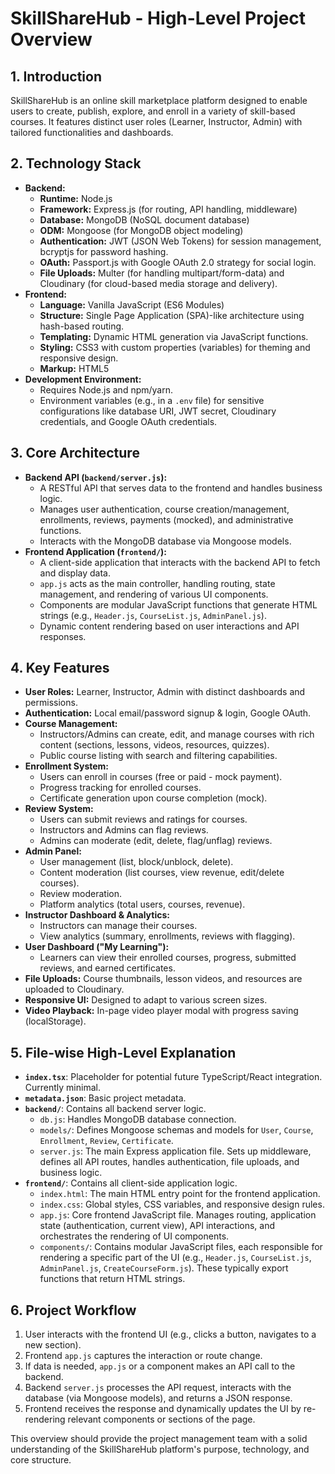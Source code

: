 
# SkillShareHub - High-Level Project Overview

## 1. Introduction

SkillShareHub is an online skill marketplace platform designed to enable users to create, publish, explore, and enroll in a variety of skill-based courses. It features distinct user roles (Learner, Instructor, Admin) with tailored functionalities and dashboards.

## 2. Technology Stack

*   **Backend:**
    *   **Runtime:** Node.js
    *   **Framework:** Express.js (for routing, API handling, middleware)
    *   **Database:** MongoDB (NoSQL document database)
    *   **ODM:** Mongoose (for MongoDB object modeling)
    *   **Authentication:** JWT (JSON Web Tokens) for session management, bcryptjs for password hashing.
    *   **OAuth:** Passport.js with Google OAuth 2.0 strategy for social login.
    *   **File Uploads:** Multer (for handling multipart/form-data) and Cloudinary (for cloud-based media storage and delivery).
*   **Frontend:**
    *   **Language:** Vanilla JavaScript (ES6 Modules)
    *   **Structure:** Single Page Application (SPA)-like architecture using hash-based routing.
    *   **Templating:** Dynamic HTML generation via JavaScript functions.
    *   **Styling:** CSS3 with custom properties (variables) for theming and responsive design.
    *   **Markup:** HTML5
*   **Development Environment:**
    *   Requires Node.js and npm/yarn.
    *   Environment variables (e.g., in a `.env` file) for sensitive configurations like database URI, JWT secret, Cloudinary credentials, and Google OAuth credentials.

## 3. Core Architecture

*   **Backend API (`backend/server.js`):**
    *   A RESTful API that serves data to the frontend and handles business logic.
    *   Manages user authentication, course creation/management, enrollments, reviews, payments (mocked), and administrative functions.
    *   Interacts with the MongoDB database via Mongoose models.
*   **Frontend Application (`frontend/`):**
    *   A client-side application that interacts with the backend API to fetch and display data.
    *   `app.js` acts as the main controller, handling routing, state management, and rendering of various UI components.
    *   Components are modular JavaScript functions that generate HTML strings (e.g., `Header.js`, `CourseList.js`, `AdminPanel.js`).
    *   Dynamic content rendering based on user interactions and API responses.

## 4. Key Features

*   **User Roles:** Learner, Instructor, Admin with distinct dashboards and permissions.
*   **Authentication:** Local email/password signup & login, Google OAuth.
*   **Course Management:**
    *   Instructors/Admins can create, edit, and manage courses with rich content (sections, lessons, videos, resources, quizzes).
    *   Public course listing with search and filtering capabilities.
*   **Enrollment System:**
    *   Users can enroll in courses (free or paid - mock payment).
    *   Progress tracking for enrolled courses.
    *   Certificate generation upon course completion (mock).
*   **Review System:**
    *   Users can submit reviews and ratings for courses.
    *   Instructors and Admins can flag reviews.
    *   Admins can moderate (edit, delete, flag/unflag) reviews.
*   **Admin Panel:**
    *   User management (list, block/unblock, delete).
    *   Content moderation (list courses, view revenue, edit/delete courses).
    *   Review moderation.
    *   Platform analytics (total users, courses, revenue).
*   **Instructor Dashboard & Analytics:**
    *   Instructors can manage their courses.
    *   View analytics (summary, enrollments, reviews with flagging).
*   **User Dashboard ("My Learning"):**
    *   Learners can view their enrolled courses, progress, submitted reviews, and earned certificates.
*   **File Uploads:** Course thumbnails, lesson videos, and resources are uploaded to Cloudinary.
*   **Responsive UI:** Designed to adapt to various screen sizes.
*   **Video Playback:** In-page video player modal with progress saving (localStorage).

## 5. File-wise High-Level Explanation

*   **`index.tsx`**: Placeholder for potential future TypeScript/React integration. Currently minimal.
*   **`metadata.json`**: Basic project metadata.
*   **`backend/`**: Contains all backend server logic.
    *   `db.js`: Handles MongoDB database connection.
    *   `models/`: Defines Mongoose schemas and models for `User`, `Course`, `Enrollment`, `Review`, `Certificate`.
    *   `server.js`: The main Express application file. Sets up middleware, defines all API routes, handles authentication, file uploads, and business logic.
*   **`frontend/`**: Contains all client-side application logic.
    *   `index.html`: The main HTML entry point for the frontend application.
    *   `index.css`: Global styles, CSS variables, and responsive design rules.
    *   `app.js`: Core frontend JavaScript file. Manages routing, application state (authentication, current view), API interactions, and orchestrates the rendering of UI components.
    *   `components/`: Contains modular JavaScript files, each responsible for rendering a specific part of the UI (e.g., `Header.js`, `CourseList.js`, `AdminPanel.js`, `CreateCourseForm.js`). These typically export functions that return HTML strings.

## 6. Project Workflow

1.  User interacts with the frontend UI (e.g., clicks a button, navigates to a new section).
2.  Frontend `app.js` captures the interaction or route change.
3.  If data is needed, `app.js` or a component makes an API call to the backend.
4.  Backend `server.js` processes the API request, interacts with the database (via Mongoose models), and returns a JSON response.
5.  Frontend receives the response and dynamically updates the UI by re-rendering relevant components or sections of the page.

This overview should provide the project management team with a solid understanding of the SkillShareHub platform's purpose, technology, and core structure.

